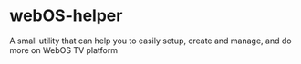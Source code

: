 # webOS-helper
A small utility that can help you to easily setup, create and manage, and do more on WebOS TV platform
